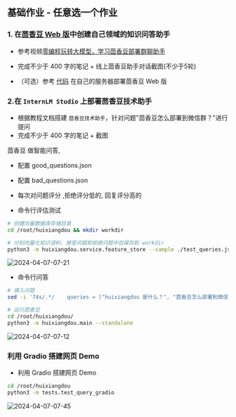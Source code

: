## 基础作业 - 任意选一个作业



### 1. 在[茴香豆 Web 版](https://openxlab.org.cn/apps/detail/tpoisonooo/huixiangdou-web)中创建自己领域的知识问答助手



- 参考视频[零编程玩转大模型，学习茴香豆部署群聊助手](https://www.bilibili.com/video/BV1S2421N7mn)
- 完成不少于 400 字的笔记 + 线上茴香豆助手对话截图(不少于5轮)

- （可选）参考 [代码](https://github.com/InternLM/HuixiangDou/tree/main/web) 在自己的服务器部署茴香豆 Web 版

### 2.在 `InternLM Studio` 上部署茴香豆技术助手



- 根据教程文档搭建 `茴香豆技术助手`，针对问题"茴香豆怎么部署到微信群？"进行提问
- 完成不少于 400 字的笔记 + 截图

 

茴香豆 做智能问答, 

- 配置 good_questions.json
- 配置 bad_questions.json
- 每次对问题评分 ,拒绝评分低的, 回复评分高的  



- 命令行评估测试 
```bash
# 创建向量数据库存储目录
cd /root/huixiangdou && mkdir workdir 

# 分别向量化知识语料、接受问题和拒绝问题中后保存到 workdir
python3 -m huixiangdou.service.feature_store --sample ./test_queries.json

```

![2024-04-07-07-21](https://github.com/jingkeke/internLM2/assets/16113137/6ed775e8-8245-4b79-9954-65a76fb6ef0a)


- 命令行问答
```bash
# 填入问题
sed -i '74s/.*/    queries = ["huixiangdou 是什么？", "茴香豆怎么部署到微信群", "今天天气怎么样？"]/' /root/huixiangdou/huixiangdou/main.py

# 运行茴香豆
cd /root/huixiangdou/
python3 -m huixiangdou.main --standalone

```
![2024-04-07-07-12](https://github.com/jingkeke/internLM2/assets/16113137/d01d93ed-ff74-44c6-b2dc-3210f2555455)








### 利用 Gradio 搭建网页 Demo

- 利用 Gradio 搭建网页 Demo
```bash
cd /root/huixiangdou
python3 -m tests.test_query_gradio 

```

![2024-04-07-07-45](https://github.com/jingkeke/internLM2/assets/16113137/13f48ac9-3443-4ea9-86a5-36e61c62b913)







